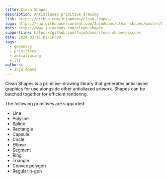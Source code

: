 ```yaml
---
title: Clean Shapes
description: Antialiased primitive drawing
link: https://github.com/JujuAdams/clean-shapes/
logo: https://raw.githubusercontent.com/JujuAdams/clean-shapes/master/LOGO.png
docs: https://www.jujuadams.com/clean-shapes
supportLink: https://github.com/JujuAdams/clean-shapes/issues
date: 2024-03-11 02:16:00
tags:
  - geometry
  - primitives
  - antialiasing
  - lts
authors:
  - Juju Adams
---
```


Clean Shapes is a primitive-drawing library that generates antialiased graphics for use alongside other antialiased artwork. Shapes can be batched together for efficient rendering.

The following primitives are supported:
- Line
- Polyline
- Spline
- Rectangle
- Capsule
- Circle
- Ellipse
- Segment
- Ring
- Triangle
- Convex polygon
- Regular n-gon